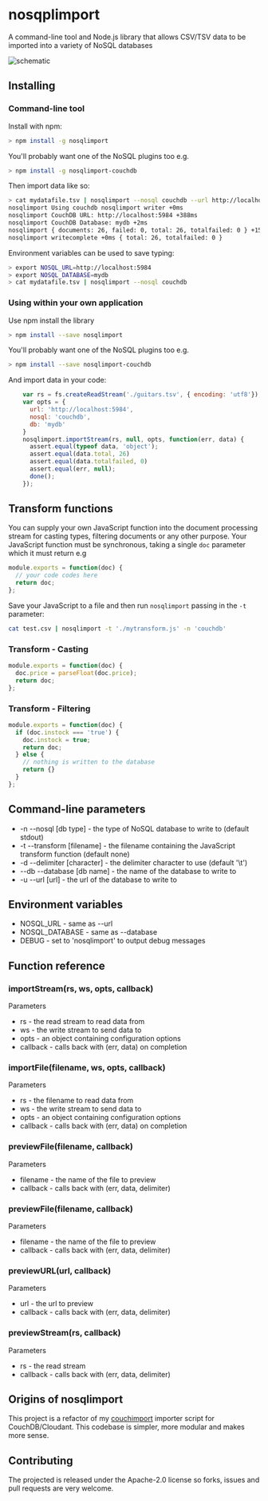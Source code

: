 # nosqplimport

A command-line tool and Node.js library that allows CSV/TSV data to be imported into a variety of NoSQL databases

![schematic](https://raw.githubusercontent.com/glynnbird/nosqlimport/master/img/nosqlimport-schematic.png "Schematic Diagram") 

## Installing

### Command-line tool

Install with npm:

```sh
> npm install -g nosqlimport
```

You'll probably want one of the NoSQL plugins too e.g.

```sh
> npm install -g nosqlimport-couchdb
```

Then import data like so:

```sh
> cat mydatafile.tsv | nosqlimport --nosql couchdb --url http://localhost:5984 --db mydb
nosqlimport Using couchdb nosqlimport writer +0ms
nosqlimport CouchDB URL: http://localhost:5984 +388ms
nosqlimport CouchDB Database: mydb +2ms
nosqlimport { documents: 26, failed: 0, total: 26, totalfailed: 0 } +153ms
nosqlimport writecomplete +0ms { total: 26, totalfailed: 0 }
```

Environment variables can be used to save typing:

```sh
> export NOSQL_URL=http://localhost:5984
> export NOSQL_DATABASE=mydb
> cat mydatafile.tsv | nosqlimport --nosql couchdb
```

### Using within your own application

Use npm install the library

```sh
> npm install --save nosqlimport
```

You'll probably want one of the NoSQL plugins too e.g.

```sh
> npm install --save nosqlimport-couchdb
```

And import data in your code:

```js
    var rs = fs.createReadStream('./guitars.tsv', { encoding: 'utf8'});
    var opts = {
      url: 'http://localhost:5984',
      nosql: 'couchdb',
      db: 'mydb'
    }
    nosqlimport.importStream(rs, null, opts, function(err, data) {
      assert.equal(typeof data, 'object');
      assert.equal(data.total, 26)
      assert.equal(data.totalfailed, 0)
      assert.equal(err, null);     
      done(); 
    });
```

## Transform functions

You can supply your own JavaScript function into the document processing stream for casting types, filtering documents or any other purpose. Your JavaScript function must be synchronous, taking a single `doc` parameter which it must return e.g

```js
module.exports = function(doc) {
  // your code codes here
  return doc;
};
```

Save your JavaScript to a file and then run `nosqlimport` passing in the `-t` parameter:

```sh
cat test.csv | nosqlimport -t './mytransform.js' -n 'couchdb'
```

### Transform - Casting

```js
module.exports = function(doc) {
  doc.price = parseFloat(doc.price);
  return doc;
};
```

### Transform - Filtering

```js
module.exports = function(doc) {
  if (doc.instock === 'true') {
    doc.instock = true;
    return doc;
  } else {
    // nothing is written to the database
    return {}
  }
};
```

## Command-line parameters

* -n --nosql [db type] - the type of NoSQL database to write to (default stdout)
* -t --transform [filename] - the filename containing the JavaScript transform function (default none)
* -d --delimiter [character] - the delimiter character to use (default '\t')
* --db --database [db name] - the name of the database to write to
* -u --url [url] - the url of the database to write to


## Environment variables

* NOSQL_URL - same as --url
* NOSQL_DATABASE - same as --database
* DEBUG - set to 'nosqlimport' to output debug messages

## Function reference

### importStream(rs, ws, opts, callback)

Parameters

- rs - the read stream to read data from
- ws - the write stream to send data to
- opts - an object containing configuration options
- callback - calls back with (err, data) on completion

### importFile(filename, ws, opts, callback)

Parameters

- rs - the filename to read data from 
- ws - the write stream to send data to
- opts - an object containing configuration options
- callback - calls back with (err, data) on completion

### previewFile(filename, callback) 

Parameters

- filename - the name of the file to preview
- callback - calls back with (err, data, delimiter)

### previewFile(filename, callback) 

Parameters

- filename - the name of the file to preview
- callback - calls back with (err, data, delimiter)

### previewURL(url, callback) 

Parameters

- url - the url to preview
- callback - calls back with (err, data, delimiter)


### previewStream(rs, callback) 

Parameters

- rs - the read stream
- callback - calls back with (err, data, delimiter)


## Origins of nosqlimport

This project is a refactor of my [couchimport](https://www.npmjs.com/package/couchimport) importer script for CouchDB/Cloudant. This codebase is simpler, more modular and makes more sense.

## Contributing

The projected is released under the Apache-2.0 license so forks, issues and pull requests are very welcome.




